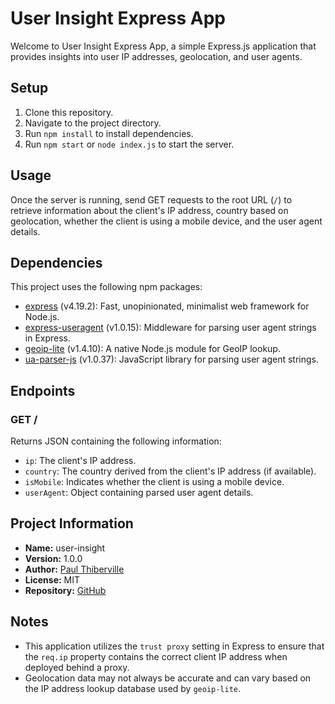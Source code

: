 # User Insight Express App

Welcome to User Insight Express App, a simple Express.js application that provides insights into user IP addresses, geolocation, and user agents.

## Setup

1. Clone this repository.
2. Navigate to the project directory.
3. Run `npm install` to install dependencies.
4. Run `npm start` or `node index.js` to start the server.

## Usage

Once the server is running, send GET requests to the root URL (`/`) to retrieve information about the client's IP address, country based on geolocation, whether the client is using a mobile device, and the user agent details.

## Dependencies

This project uses the following npm packages:
- [express](https://www.npmjs.com/package/express) (v4.19.2): Fast, unopinionated, minimalist web framework for Node.js.
- [express-useragent](https://www.npmjs.com/package/express-useragent) (v1.0.15): Middleware for parsing user agent strings in Express.
- [geoip-lite](https://www.npmjs.com/package/geoip-lite) (v1.4.10): A native Node.js module for GeoIP lookup.
- [ua-parser-js](https://www.npmjs.com/package/ua-parser-js) (v1.0.37): JavaScript library for parsing user agent strings.

## Endpoints

### GET /

Returns JSON containing the following information:
- `ip`: The client's IP address.
- `country`: The country derived from the client's IP address (if available).
- `isMobile`: Indicates whether the client is using a mobile device.
- `userAgent`: Object containing parsed user agent details.

## Project Information

- **Name:** user-insight
- **Version:** 1.0.0
- **Author:** [Paul Thiberville](mailto:paul.thiberville@gmail.com)
- **License:** MIT
- **Repository:** [GitHub](https://github.com/PaulThiberville/user-insight.git)

## Notes

- This application utilizes the `trust proxy` setting in Express to ensure that the `req.ip` property contains the correct client IP address when deployed behind a proxy.
- Geolocation data may not always be accurate and can vary based on the IP address lookup database used by `geoip-lite`.
